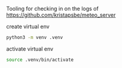 Tooling for checking in on the logs of https://github.com/kristapsbe/meteo_server

create virtual env
```bash
python3 -m venv .venv
```

activate virtual env
```bash
source .venv/bin/activate
```
